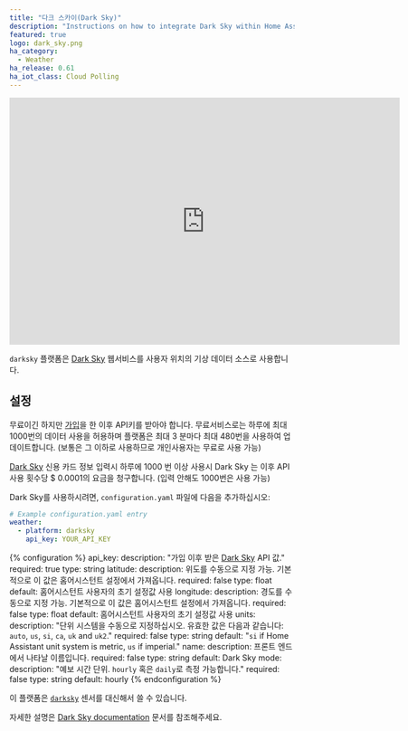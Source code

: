 ```yaml
---
title: "다크 스카이(Dark Sky)"
description: "Instructions on how to integrate Dark Sky within Home Assistant."
featured: true
logo: dark_sky.png
ha_category:
  - Weather
ha_release: 0.61
ha_iot_class: Cloud Polling
---
```


<iframe width="690" height="437" src="https://www.youtube.com/embed/rxqSG7o5N6Y" frameborder="0" allow="accelerometer; autoplay; encrypted-media; gyroscope; picture-in-picture" allowfullscreen></iframe>

 `darksky` 플랫폼은 [Dark Sky](https://darksky.net/) 웹서비스를 사용자 위치의 기상 데이터 소스로 사용합니다.

## 설정

무료이긴 하지만 [가입](https://darksky.net/dev/register)을 한 이후 API키를 받아야 합니다. 무료서비스로는 하루에 최대 1000번의 데이터 사용을 허용하며 플랫폼은 최대 3 분마다 최대 480번을 사용하여 업데이트합니다. (보통은 그 이하로 사용하므로 개인사용자는 무료로 사용 가능)

<div class='note warning'>

[Dark Sky](https://darksky.net/dev/) 신용 카드 정보 입력시 하루에 1000 번 이상 사용시 Dark Sky 는 이후 API 사용 횟수당 $ 0.0001의 요금을 청구합니다. (입력 안해도 1000번은 사용 가능)

</div>

Dark Sky를 사용하시려면, `configuration.yaml` 파일에 다음을 추가하십시오:

```yaml
# Example configuration.yaml entry
weather:
  - platform: darksky
    api_key: YOUR_API_KEY
```

{% configuration %}
api_key:
  description: "가입 이후 받은 [Dark Sky](https://darksky.net/dev/) API 값."
  required: true
  type: string
latitude:
  description: 위도를 수동으로 지정 가능. 기본적으로 이 값은 홈어시스턴트 설정에서 가져옵니다.
  required: false
  type: float
  default: 홈어시스턴트 사용자의 초기 설정값 사용 
longitude:
  description: 경도를 수동으로 지정 가능. 기본적으로 이 값은 홈어시스턴트 설정에서 가져옵니다.
  required: false
  type: float
  default: 홈어시스턴트 사용자의 초기 설정값 사용 
units:
  description: "단위 시스템을 수동으로 지정하십시오. 유효한 값은 다음과 같습니다: `auto`, `us`, `si`, `ca`, `uk` and `uk2`."
  required: false
  type: string
  default: "`si` if Home Assistant unit system is metric, `us` if imperial."
name:
  description: 프론트 엔드에서 나타날 이름입니다.
  required: false
  type: string
  default: Dark Sky
mode:
  description: "예보 시간 단위. `hourly` 혹은 `daily`로 측정 가능합니다."
  required: false
  type: string
  default: hourly
{% endconfiguration %}

<div class='note'>

이 플랫폼은 [`darksky`](/integrations/darksky) 센서를 대신해서 쓸 수 있습니다.

</div>

자세한 설명은 [Dark Sky documentation](https://darksky.net/dev/docs) 문서를 참조해주세요.
